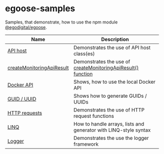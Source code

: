 # egoose-samples

Samples, that demonstrate, how to use the npm module [@egodigital/egoose](https://www.npmjs.com/package/@egodigital/egoose).

Name | Description
---- | -----------
[API host](https://github.com/egodigital/egoose-samples/tree/master/api-host) | Demonstrates the use of API host class(es)
[createMonitoringApiResult](https://github.com/egodigital/egoose-samples/tree/master/createMonitoringApiResult) | Demonstrates the use of [createMonitoringApiResult() function](https://egodigital.github.io/egoose/modules/_apis_index_.html#createmonitoringapiresult)
[Docker API](https://github.com/egodigital/egoose-samples/tree/master/docker-api) | Shows, how to use the local Docker API
[GUID / UUID](https://github.com/egodigital/egoose-samples/tree/master/guid-uuid) | Shows how to generate GUIDs / UUIDs
[HTTP requests](https://github.com/egodigital/egoose-samples/tree/master/http-requests) | Demonstrates the use of HTTP request functions
[LINQ](https://github.com/egodigital/egoose-samples/tree/master/linq) | How to handle arrays, lists and generator with LINQ-style syntax
[Logger](https://github.com/egodigital/egoose-samples/tree/master/logger) | Demonstrates the use the logger framework
